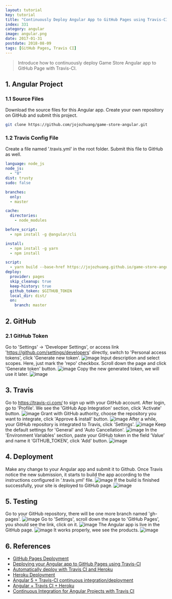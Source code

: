 ```yaml
---
layout: tutorial
key: tutorial
title: "Continuously Deploy Angular App to GitHub Pages using Travis-CI"
index: 331
category: angular
image: angular.png
date: 2017-01-31
postdate: 2018-08-09
tags: [GitHub Pages, Travis CI]
---
```


> Introduce how to continuously deploy Game Store Angular app to GitHub Page with Travis-CI.

## 1. Angular Project
### 1.1 Source Files
Download the source files for this Angular app. Create your own repository on GitHub and submit this project.
```sh
git clone https://github.com/jojozhuang/game-store-angular.git
```
### 1.2 Travis Config File
Create a file named '.travis.yml' in the root folder. Submit this file to GitHub as well.
```yml
language: node_js
node_js:
  - "8"
dist: trusty
sudo: false

branches:
  only:
  - master

cache:
  directories:
    - node_modules

before_script:
  - npm install -g @angular/cli

install:
  - npm install -g yarn
  - npm install

script:
  - yarn build --base-href https://jojozhuang.github.io/game-store-angular/
deploy:
  provider: pages
  skip_cleanup: true
  keep-history: true
  github_token: $GITHUB_TOKEN
  local_dir: dist/
  on:
    branch: master
```

## 2. GitHub
### 2.1 GitHub Token
Go to 'Settings' -> 'Developer Settings', or access link 'https://github.com/settings/developers' directly, switch to 'Personal access tokens', click 'Generate new token'.
![image](/public/tutorials/331/github_developer_settings.png)
Input description and select scopes. Here, just mark the 'repo' checkbox. Scroll down the page and click 'Generate token' button.
![image](/public/tutorials/331/github_token.png)
Copy the new generated token, we will use it later.
![image](/public/tutorials/331/github_copy_token.png)  

## 3. Travis
Go to https://travis-ci.com/ to sign up with your GitHub account. After login, go to 'Profile'. We see the 'GitHub App Integration' section, click 'Activate' button.
![image](/public/tutorials/331/travis_integration.png)
Grant with GitHub authority, choose the repository you want to integrate, click 'Approve & install' button.
![image](/public/tutorials/331/travis_select_repository.png)
After a while, your GitHub repository is integrated to Travis, click 'Settings'.
![image](/public/tutorials/331/travis_integrated.png)
Keep the default settings for 'General' and 'Auto Cancellation'.
![image](/public/tutorials/331/travis_settings.png)
In the 'Environment Variables' section, paste your GitHub token in the field ‘Value’ and name it ‘GITHUB_TOKEN’, click 'Add' button.
![image](/public/tutorials/331/travis_environment_variable.png)

## 4. Deployment
Make any change to your Angular app and submit it to Github. Once Travis notice the new submission, it starts to build the app according to the instructions configured in '.travis.yml' file.
![image](/public/tutorials/331/travis_build.png)
If the build is finished successfully, your site is deployed to GitHub page.
![image](/public/tutorials/331/travis_deploy.png)  

## 5. Testing
Go to your GitHub repository, there will be one more branch named 'gh-pages'.
![image](/public/tutorials/331/github_gh_pages.png)
Go to 'Settings', scroll down the page to 'GitHub Pages', you should see the link, click on it.
![image](/public/tutorials/331/github_page_link.png)
The Angular app is live in the GitHub page.
![image](/public/tutorials/331/gamestore_home.png)
It works properly, wee see the products.
![image](/public/tutorials/331/gamestore_list.png)  

## 6. References
* [GitHub Pages Deployment](https://docs.travis-ci.com/user/deployment/pages/)
* [Deploying your Angular app to GitHub Pages using Travis-CI](https://medium.com/angularmedellin/deploying-your-angular-app-to-github-pages-using-travis-ci-baca2e1c30e7)
* [Automatically deploy with Travis CI and Heroku](https://medium.com/@felipeluizsoares/automatically-deploy-with-travis-ci-and-heroku-ddba1361647f)
* [Heroku Deployment](https://docs.travis-ci.com/user/deployment/heroku/)
* [Angular 5 + Travis-CI continuous integration/deployment](https://medium.com/@swanandkeskar/angular-5-travis-ci-continuous-integration-deployment-fe9090f460c5)
* [Angular + Travis CI + Heroku](https://medium.com/@preetham_s/angular-travis-ci-heroku-85038a0bcd73)
* [Continuous Integration for Angular Projects with Travis CI](https://moduscreate.com/blog/continuous-integration-angular-projects-travisci/)
